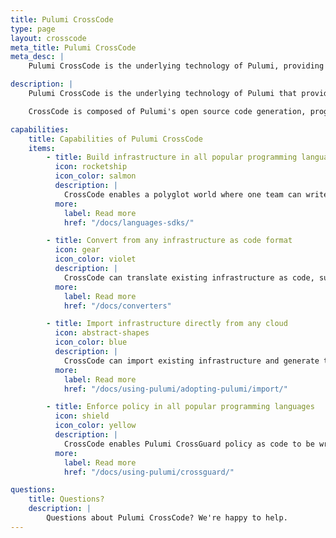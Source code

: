 ```yaml
---
title: Pulumi CrossCode
type: page
layout: crosscode
meta_title: Pulumi CrossCode
meta_desc: |
    Pulumi CrossCode is the underlying technology of Pulumi, providing universal infrastructure and policy as code to cloud developers and infrastructure experts.

description: |
    Pulumi CrossCode is the underlying technology of Pulumi that provides universal infrastructure and policy as code to all cloud builders, developers and infrastructure experts. CrossCode provides the universal translation layer to the Pulumi infrastructure as code engine.

    CrossCode is composed of Pulumi's open source code generation, program generation, schema, and packages software. [View on GitHub](https://github.com/pulumi/pulumi/tree/master/pkg/codegen).

capabilities:
    title: Capabilities of Pulumi CrossCode
    items:
        - title: Build infrastructure in all popular programming languages
          icon: rocketship
          icon_color: salmon
          description: |
            CrossCode enables a polyglot world where one team can write infrastructure as code components in one language and another team can consume them from another language. CrossCode supports any JVM language (Java, Scala, Kotlin, Clojure), .NET (C#, F#, PowerShell), Node.js (JavaScript, TypeScript), Go, Python, and markup languages (YAML, JSON, CUE). CrossCode components enable the sharing and reuse of well-architected building blocks that can be consumed across the organization.
          more:
            label: Read more
            href: "/docs/languages-sdks/"

        - title: Convert from any infrastructure as code format
          icon: gear
          icon_color: violet
          description: |
            CrossCode can translate existing infrastructure as code, such as Terraform HCL, AWS CloudFormation templates, Azure Resource Manager templates, and Kubernetes YAML, to Pulumi. This helps organizations preserve existing infrastructure as code assets but carry them forward into the future.
          more:
            label: Read more
            href: "/docs/converters"

        - title: Import infrastructure directly from any cloud
          icon: abstract-shapes
          icon_color: blue
          description: |
            CrossCode can import existing infrastructure and generate the infrastructure as code in any supported Pulumi language. This works for any infrastructure no matter if it was provisioned manually or by another infrastructure as code system.
          more:
            label: Read more
            href: "/docs/using-pulumi/adopting-pulumi/import/"

        - title: Enforce policy in all popular programming languages
          icon: shield
          icon_color: yellow
          description: |
            CrossCode enables Pulumi CrossGuard policy as code to be written in all popular programming languages (Java, .NET, TypeScript, Go, Python) and markup languages (YAML, JSON, CUE). Policy as code empowers organizations to enforce resource compliance through programmable guardrails.
          more:
            label: Read more
            href: "/docs/using-pulumi/crossguard/"

questions:
    title: Questions?
    description: |
        Questions about Pulumi CrossCode? We're happy to help.
---
```

